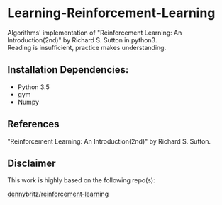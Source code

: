 # Learning-Reinforcement-Learning

Algorithms' implementation of "Reinforcement Learning: An Introduction(2nd)" by Richard S. Sutton in python3.
<br>Reading is insufficient, practice makes understanding. 


## Installation Dependencies:
* Python 3.5
* gym
* Numpy

## References
"Reinforcement Learning: An Introduction(2nd)" by Richard S. Sutton.

## Disclaimer
This work is highly based on the following repo(s):

[dennybritz/reinforcement-learning](https://github.com/dennybritz/reinforcement-learning)

